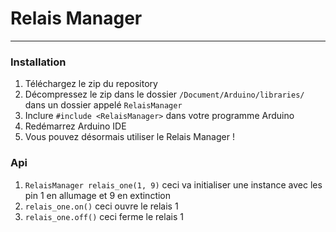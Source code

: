 # Relais Manager

---------

### Installation
1. Téléchargez le zip du repository
2. Décompressez le zip dans le dossier ```/Document/Arduino/libraries/``` dans un dossier appelé ```RelaisManager```
3. Inclure ```#include <RelaisManager>``` dans votre programme Arduino
4. Redémarrez Arduino IDE
5. Vous pouvez désormais utiliser le Relais Manager !

### Api
1. ```RelaisManager relais_one(1, 9)``` ceci va initialiser une instance avec les pin 1 en allumage et 9 en extinction
2. ```relais_one.on()``` ceci ouvre le relais 1
3. ```relais_one.off()``` ceci ferme le relais 1